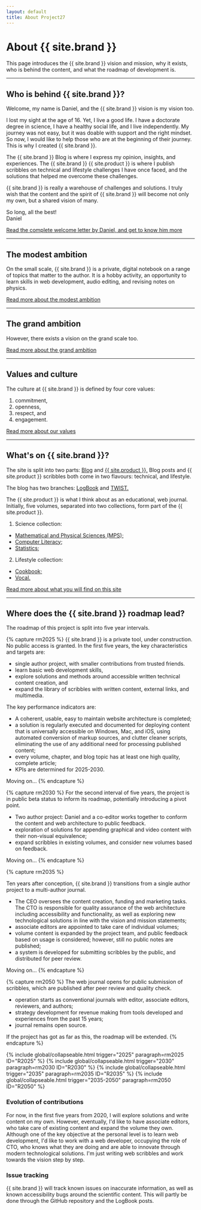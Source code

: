 ```yaml
---
layout: default
title: About Project27
---
```

# About {{ site.brand }}

This page introduces the {{ site.brand }} vision and mission, why it exists, who is behind the content, and what the roadmap of development is.

---

## Who is behind {{ site.brand }}?

Welcome, my name is Daniel, and the {{ site.brand }} vision is my vision too. 

I lost my sight at the age of 16. Yet, I live a good life.
I have a doctorate degree in science, I have a healthy social life, and I live independently.
My journey was not easy, but it was doable with support and the right mindset.
So now, I would like to help those who are at the beginning of their journey.
This is why I created {{ site.brand }}.

The {{ site.brand }} Blog is where I express my opinion, insights, and experiences.
The {{ site.brand }} {{ site.product }} is where I publish scribbles on technical and lifestyle challenges I have once faced, and the solutions that helped me overcome these challenges.

{{ site.brand }} is really a warehouse of challenges and solutions.
I truly wish that the content and the spirit of {{ site.brand }} will become not only my own, but a shared vision of many.

So long, all the best!  
Daniel

[Read the complete welcome letter by Daniel, and get to know him more](./about/author.html)

---

## The modest ambition

On the small scale, {{ site.brand }} is a private, digital notebook on a range of topics that matter to the author. It is a hobby activity, an opportunity to learn skills in web development, audio editing, and revising notes on physics.

[Read more about the modest ambition](./about/modest.html)

---

## The grand ambition

However, there exists a vision on the grand scale too.

[Read more about the grand ambition](./about/grand.html)

---

## Values and culture

The culture at {{ site.brand }} is defined by four core values:

1. commitment,
2. openness,
3. respect, and
4. engagement.

[Read more about our values](./values.html)

---

## What's on {{ site.brand }}?

The site is split into two parts: [Blog](./blog/index.html) and [{{ site.product }}.](./guide/index.html)
Blog posts and {{ site.product }} scribbles both come in two flavours: technical, and lifestyle. 

The blog has two branches: [LogBook](./blog/logbook/index.html) and [TWIST.](./blog/twist/index.html)

The {{ site.product }} is what I think about as an educational, web journal.
Initially, five volumes, separated into two collections, form part of the {{ site.product }}.

1. Science collection:
 * [Mathematical and Physical Sciences (MPS);](./guide/MPS/index.html)
 * [Computer Literacy;](./guide/CL/index.html)
 * [Statistics;](./guide/statistics/index.html)
2. Lifestyle collection:
 * [Cookbook;](./guide/cookbook/index.html)
 * [Vocal.](./guide/vocal/index.html)

[Read more about what you will find on this site](./about/content.html)

---

## Where does the {{ site.brand }} roadmap lead?

The roadmap of this project is split into five year intervals.

{% capture rm2025 %}
 {{ site.brand }} is a private tool, under construction.
 No public access is granted.
 In the first five years, the key characteristics and targets are:
</p>
<ul>
<li>single author project, with smaller contributions from trusted friends.</li>
<li>learn basic web development skills,</li>
<li>explore solutions and methods around accessible written technical content creation, and</li>
<li>expand the library of scribbles with written content, external links, and multimedia.</li>
</ul>
<p>
The key performance indicators are:
</p>
<ul>
<li>A coherent, usable, easy to maintain website architecture is completed;</li>
<li>a solution is regularly executed and documented for deploying content that is universally accessible on Windows, Mac, and iOS, using automated conversion of markup sources, and clutter cleaner scripts, eliminating the use of any additional need for processing published content;</li>
<li>every volume, chapter, and blog topic has at least one high quality, complete article;</li>
<li>KPIs are determined for 2025-2030.</li>
</ul>
<p>Moving on...
{% endcapture %}

{% capture rm2030 %}
For the second interval of five years, the project is in public beta status to inform its roadmap, potentially introducing a pivot point.
</p>
<ul>
<li>Two author project: Daniel and a co-editor works together to conform the content and web architecture to public feedback.</li>
<li>exploration of solutions for appending graphical and video content with their non-visual equivalence;</li>
<li>expand scribbles in existing volumes, and consider new volumes based on feedback.</li>
</ul><p>
Moving on...
{% endcapture %}

{% capture rm2035 %}

Ten years after conception, {{ site.brand }} transitions from a single author project to a multi-author journal. 
</p>
<ul>
<li>The CEO oversees the content creation, funding and marketing tasks. The CTO is responsible for quality assurance of the web architecture including accessibility and functionality, as well as exploring new technological solutions in line with the vision and mission statements;</li>
<li>associate editors are appointed to take care of individual volumes;</li>
<li>volume content is expanded by the project team, and public feedback based on usage is considered; however, still no public notes are published;</li>
<li>a system is developed for submitting scribbles by the public, and distributed for peer review.</li>
</ul><p>
Moving on...
{% endcapture %}

{% capture rm2050 %}
The web journal opens for public submission of scribbles, which are published after peer review and quality check.
</p>
<ul>
<li>operation starts as conventional journals with editor, associate editors, reviewers, and authors;</li>
<li>strategy development for revenue making from tools developed and experiences from the past 15 years;</li>
<li>journal remains open source.</li>
</ul><p>
If the project has got as far as this, the roadmap will be extended.
{% endcapture %}

{% include global/collapseable.html trigger="2025" paragraph=rm2025 ID="R2025" %}
{% include global/collapseable.html trigger="2030" paragraph=rm2030 ID="R2030" %}
{% include global/collapseable.html trigger="2035" paragraph=rm2035 ID="R2035" %}
{% include global/collapseable.html trigger="2035-2050" paragraph=rm2050 ID="R2050" %}

### Evolution of contributions

For now, in the first five years from 2020, I will explore solutions and write content  on my own.
However, eventually, I'd like to have associate editors, who take care of existing content and expand the volume they own.
Although one of the key objective at the personal level is to learn web development, I'd like to work with a web developer, occupying the role of CTO, who knows what they are doing and are able to innovate through modern technological solutions.
I'm just writing web scribbles and work towards the vision step by step. 

### Issue tracking

{{ site.brand }} will track known issues on inaccurate information, as well as known accessibility bugs around the scientific content.
This will partly be done through the GitHub repository and the LogBook posts.
